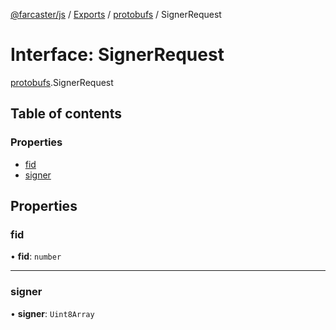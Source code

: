 [@farcaster/js](../README.md) / [Exports](../modules.md) / [protobufs](../modules/protobufs.md) / SignerRequest

# Interface: SignerRequest

[protobufs](../modules/protobufs.md).SignerRequest

## Table of contents

### Properties

- [fid](protobufs.SignerRequest.md#fid)
- [signer](protobufs.SignerRequest.md#signer)

## Properties

### fid

• **fid**: `number`

___

### signer

• **signer**: `Uint8Array`
